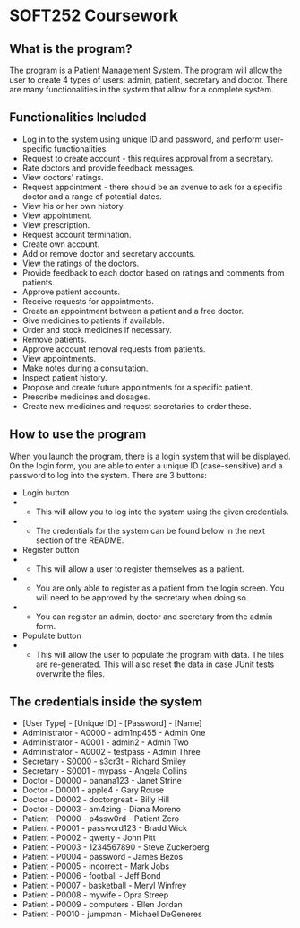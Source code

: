 # SOFT252 Coursework

## What is the program?
The program is a Patient Management System. The program will allow the user to create 4 types of users: admin, patient, secretary and doctor. There are many functionalities in the system that allow for a complete system.

## Functionalities Included
- Log in to the system using unique ID and password, and perform user-specific functionalities.
- Request to create account - this requires approval from a secretary.
- Rate doctors and provide feedback messages.
- View doctors' ratings.
- Request appointment - there should be an avenue to ask for a specific doctor and a range of potential dates.
- View his or her own history.
- View appointment.
- View prescription.
- Request account termination.
- Create own account.
- Add or remove doctor and secretary accounts.
- View the ratings of the doctors.
- Provide feedback to each doctor based on ratings and comments from patients.
- Approve patient accounts.
- Receive requests for appointments.
- Create an appointment between a patient and a free doctor.
- Give medicines to patients if available.
- Order and stock medicines if necessary.
- Remove patients.
- Approve account removal requests from patients.
- View appointments.
- Make notes during a consultation.
- Inspect patient history.
- Propose and create future appointments for a specific patient.
- Prescribe medicines and dosages.
- Create new medicines and request secretaries to order these.

## How to use the program
When you launch the program, there is a login system that will be displayed. On the login form, you are able to enter a unique ID (case-sensitive) and a password to log into the system. There are 3 buttons:
- Login button
- - This will allow you to log into the system using the given credentials.
- - The credentials for the system can be found below in the next section of the README.
- Register button
- - This will allow a user to register themselves as a patient.
- - You are only able to register as a patient from the login screen. You will need to be approved by the secretary when doing so.
- - You can register an admin, doctor and secretary from the admin form.
- Populate button
- - This will allow the user to populate the program with data. The files are re-generated. This will also reset the data in case JUnit tests overwrite the files.

## The credentials inside the system
- [User Type]	- [Unique ID] -	[Password]	- [Name]
- Administrator	- A0000	- adm1np455	- Admin One
- Administrator	- A0001	- admin2	- Admin Two
- Administrator	- A0002	- testpass	- Admin Three
- Secretary	- S0000	- s3cr3t	- Richard Smiley
- Secretary	- S0001	- mypass	- Angela Collins
- Doctor	- D0000	- banana123	- Janet Strine
- Doctor	- D0001	- apple4	- Gary Rouse
- Doctor	- D0002	- doctorgreat	- Billy Hill
- Doctor	- D0003	- am4zing	- Diana Moreno
- Patient	- P0000	- p4ssw0rd	- Patient Zero
- Patient	- P0001	- password123	- Bradd Wick
- Patient	- P0002	- qwerty	- John Pitt
- Patient	- P0003	- 1234567890	- Steve Zuckerberg
- Patient	- P0004	- password	- James Bezos
- Patient	- P0005	- incorrect	- Mark Jobs
- Patient	- P0006	- football	- Jeff Bond
- Patient	- P0007	- basketball	- Meryl Winfrey
- Patient	- P0008	- mywife	- Opra Streep
- Patient	- P0009	- computers	- Ellen Jordan
- Patient	- P0010	- jumpman	- Michael DeGeneres
